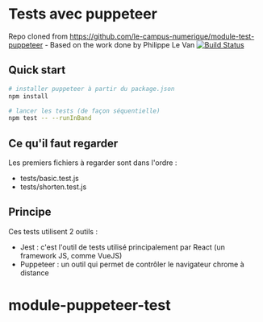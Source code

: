 Tests avec puppeteer
====================

Repo cloned from https://github.com/le-campus-numerique/module-test-puppeteer - Based on the work done by Philippe Le Van
[![Build Status](https://travis-ci.com/Vallaf/module-puppeteer-test.svg?branch=master)](https://travis-ci.com/Vallaf/module-puppeteer-test)

Quick start
-----------

```bash
# installer puppeteer à partir du package.json
npm install

# lancer les tests (de façon séquentielle)
npm test -- --runInBand
```

Ce qu'il faut regarder
----------------------

Les premiers fichiers à regarder sont dans l'ordre :

* tests/basic.test.js
* tests/shorten.test.js

Principe
--------

Ces tests utilisent 2 outils :

* Jest : c'est l'outil de tests utilisé principalement par React (un framework JS, comme VueJS)
* Puppeteer : un outil qui permet de contrôler le navigateur chrome à distance
# module-puppeteer-test
